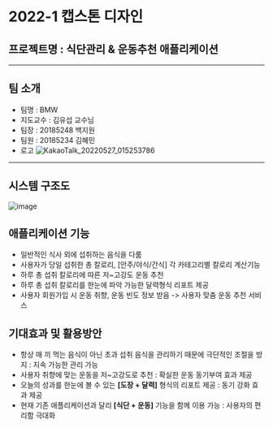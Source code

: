 # 2022-1 캡스톤 디자인 
## 프로젝트명 : 식단관리 & 운동추천 애플리케이션
---
## 팀 소개
- 팀명 : BMW
- 지도교수 : 김유섭 교수님
- 팀장 : 20185248 백지원
- 팀원 : 20185234 김혜민
- 로고 
![KakaoTalk_20220527_015253786](https://user-images.githubusercontent.com/101175984/170536729-1d18f47e-2946-418b-b22e-62dc95ee1086.jpg)
---
## 시스템 구조도
![image](https://user-images.githubusercontent.com/101175984/170538015-83d00d58-7e21-4038-b3c6-d917dd88a734.png)

## 애플리케이션 기능

- 일반적인 식사 외에 섭취하는 음식을 다룸
- 사용자가 당일 섭취한 총 칼로리, [안주/야식/간식] 각 카테고리별 칼로리 계산기능
- 하루 총 섭취 칼로리에 따른 저~고강도 운동 추천
- 하루 총 섭취 칼로리를 한눈에 파악 가능한 달력형식 리포트 제공
- 사용자 회원가입 시 운동 취향, 운동 빈도 정보 받음 -> 사용자 맞춤 운동 추천 서비스


## 기대효과 및 활용방안

- 항상 매 끼 먹는 음식이 아닌 초과 섭취 음식을 관리하기 때문에 극단적인 조절을 방지
  : 지속 가능한 관리 가능
- 사용자 취향에 맞는 운동을 저~고강도로 추천
  : 확실한 운동 동기부여 효과 제공
- 오늘의 성과를 한눈에 볼 수 있는 **[도장 + 달력]** 형식의 리포트 제공
  : 동기 강화 효과 제공
- 현재 기존 애플리케이션과 달리 **[식단 + 운동]** 기능을 함께 이용 가능
  : 사용자의 편리함 극대화

 
